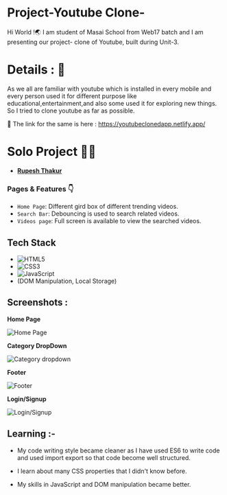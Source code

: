 # Project-Youtube Clone-
Hi World !🌏
I am student of Masai School from Web17 batch and I am presenting our project- clone of Youtube, built during Unit-3.

# Details : 🔭
As we all are familiar with youtube which is installed in every mobile and every person used it for different purpose like educational,entertainment,and also some used it for exploring new things.
So I tried to clone youtube as far as possible.


 🚀 The link for the same is here : https://youtubeclonedapp.netlify.app/
 

# Solo Project 👨‍💻
  - **[Rupesh Thakur](https://github.com/Rupesh8844)**

### Pages & Features 👇

- `Home Page`: Different gird box of different trending videos.
- `Search Bar`: Debouncing is used to search related videos.
- `Videos page`: Full screen is available to view the searched videos.

## Tech Stack

- ![HTML5](https://img.shields.io/badge/-HTML5-000000?style=for-the-badge&logo=HTML5)
- ![CSS3](https://img.shields.io/badge/-CSS3-000000?style=for-the-badge&logo=CSS3)
- ![JavaScript](https://img.shields.io/badge/-JavaScript-000000?style=for-the-badge&logo=javascript) 
- (DOM Manipulation, Local Storage)

## Screenshots :

**Home Page**

![Home Page](https://user-images.githubusercontent.com/101566046/167378276-5991087a-472b-47ff-ac0b-d47a1de0523a.png)


**Category DropDown**

![Category dropdown](https://user-images.githubusercontent.com/101566046/167378359-47c02efc-eabc-42af-adf7-589658bf4bbd.png)


**Footer**

![Footer](https://user-images.githubusercontent.com/101566046/167379827-c5541770-27ab-45ab-9d1f-e3f22c1d03d7.png)


**Login/Signup**

![Login/Signup](https://user-images.githubusercontent.com/101566046/167379040-80b4ee4e-29fe-4e61-88f7-ed2162d7609a.png)



## Learning :-

- My code writing style became cleaner as I have used ES6 to write code and used import export so that code become well structured.

- I learn about many CSS properties that I didn't know before.

- My skills in JavaScript and DOM manipulation became better.
